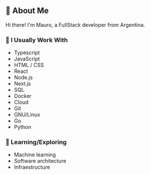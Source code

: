 ## 👋 About Me
Hi there! I'm Mauro, a FullStack developer from Argentina. 

### 🚀 I Usually Work With
- Typescript
- JavaScript
- HTML / CSS
- React
- Node.js
- Next.js
- SQL
- Docker
- Cloud
- Git
- GNU/Linux
- Go
- Python

### 🌱 Learning/Exploring
- Machine learning
- Software architecture
- Infraestructure

